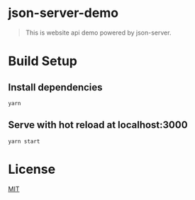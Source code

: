 # json-server-demo

> This is website api demo powered by json-server.

# Build Setup
## Install dependencies
```
yarn
```
## Serve with hot reload at localhost:3000
```
yarn start
```

# License
[MIT](https://davidkoojohn.github.io)

